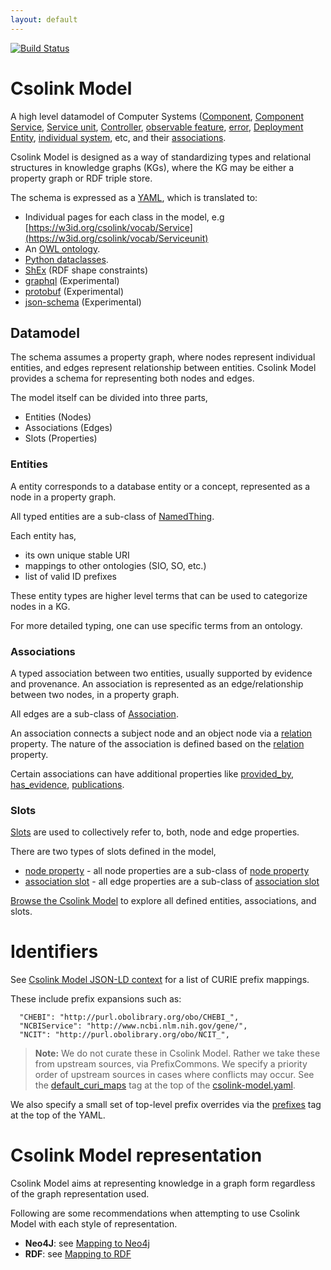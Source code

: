 ```yaml
---
layout: default
---
```


[![Build Status](https://travis-ci.org/csolink/csolink-model.svg?branch=master)](https://travis-ci.org/csolink/csolink-model)

# Csolink Model

A high level datamodel of Computer Systems ([Component](docs/Component), [Component Service](docs/Componentservice), [Service unit](docs/Serviceunit), [Controller](docs/Controller), [observable feature](docs/ObservableFeature), [error](docs/Error), [Deployment Entity](docs/DeploymentEntity), [individual system](docs/IndividualSystem), etc, and their [associations](docs/Association).

Csolink Model is designed as a way of standardizing types and relational structures in knowledge graphs (KGs), 
where the KG may be either a property graph or RDF triple store.

The schema is expressed as a [YAML](https://github.com/noelmcloughin/csolink-model/blob/master/csolink-model.yaml), which is translated to:

 * Individual pages for each class in the model, e.g [https://w3id.org/csolink/vocab/Service](https://w3id.org/csolink/vocab/Serviceunit)
 * An [OWL ontology](csolink-model.owl).
 * [Python dataclasses](csolink/model.py).
 * [ShEx](csolink-model.shex) (RDF shape constraints)
 * [graphql](csolink-model.graphql) (Experimental)
 * [protobuf](csolink-model.proto) (Experimental)
 * [json-schema](json-schema/csolink-model.json) (Experimental) 


## Datamodel

The schema assumes a property graph, where nodes represent individual entities, and edges represent relationship 
between entities. Csolink Model provides a schema for representing both nodes and edges.


The model itself can be divided into three parts,
* Entities (Nodes)
* Associations (Edges)
* Slots (Properties)


### Entities

A entity corresponds to a database entity or a concept, represented as a node in a property graph.

All typed entities are a sub-class of [NamedThing](docs/NamedThing).
 

Each entity has,
- its own unique stable URI
- mappings to other ontologies (SIO, SO, etc.)
- list of valid ID prefixes

These entity types are higher level terms that can be used to categorize nodes in a KG. 

For more detailed typing, one can use specific terms from an ontology.


### Associations

A typed association between two entities, usually supported by evidence and provenance. 
An association is represented as an edge/relationship between two nodes, in a property graph.

All edges are a sub-class of [Association](docs/Association).

An association connects a subject node and an object node via a [relation](docs/relation) property.
The nature of the association is defined based on the [relation](docs/relation) property.

Certain associations can have additional properties like [provided_by](docs/provided_by), 
[has_evidence](docs/has_evidence), [publications](docs/publications).


### Slots

[Slots](docs#slots) are used to collectively refer to, both, node and edge properties.

There are two types of slots defined in the model,
- [node property](docs/node_property) - all node properties are a sub-class of [node property](docs/node_property)
- [association slot](docs/association_slot) - all edge properties are a sub-class of [association slot](docs/association_slot)


[Browse the Csolink Model](docs/) to explore all defined entities, associations, and slots.


# Identifiers

See [Csolink Model JSON-LD context](context.jsonld) for a list of CURIE prefix mappings.

These include prefix expansions such as:

      "CHEBI": "http://purl.obolibrary.org/obo/CHEBI_",
      "NCBIService": "http://www.ncbi.nlm.nih.gov/gene/",
      "NCIT": "http://purl.obolibrary.org/obo/NCIT_",


> **Note:** We do not curate these in Csolink Model. Rather we take these from upstream sources, 
via PrefixCommons. We specify a priority order of upstream sources in cases where conflicts may occur. 
See the [default_curi_maps](https://biolink.github.io/biolinkml/docs/default_curi_maps) tag at the 
top of the [csolink-model.yaml](csolink-model.yaml). 

We also specify a small set of top-level prefix overrides via the [prefixes](https://biolink.github.io/biolinkml/docs/prefixes) 
tag at the top of the YAML.


# Csolink Model representation

Csolink Model aims at representing knowledge in a graph form regardless of the graph representation used.

Following are some recommendations when attempting to use Csolink Model with each style of representation. 

- **Neo4J**: see [Mapping to Neo4j](about/mapping-neo4j)
- **RDF**: see [Mapping to RDF](about/mapping-rdf)
